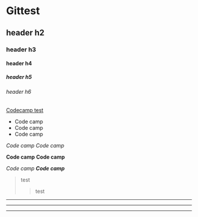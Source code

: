 # Gittest
## header h2
### header h3
#### header h4
##### header h5
###### header h6

[Codecamp test](https://github.com/petenattapon/Gittest)

* Code camp 
* Code camp
* Code camp 

*Code camp*
_Code camp_

**Code camp**
__Code camp__


*_Code camp_*
**_Code camp_**

> test
>> test

***
---
------
